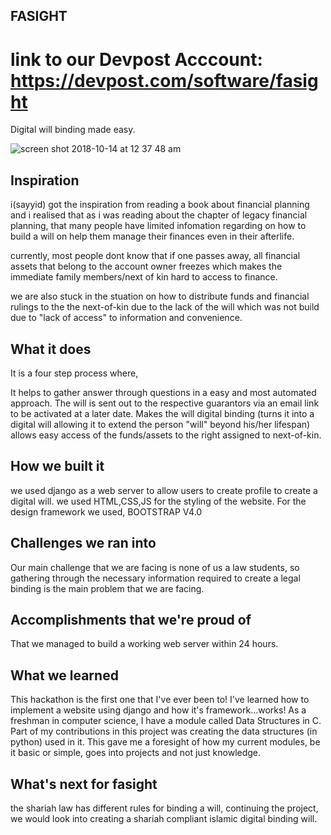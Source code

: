 ## FASIGHT
# link to our Devpost Acccount: https://devpost.com/software/fasight
Digital will binding made easy.

![screen shot 2018-10-14 at 12 37 48 am](https://user-images.githubusercontent.com/22993048/46912608-b272e980-cfac-11e8-9567-f85358ee589a.png)

## Inspiration
i(sayyid) got the inspiration from reading a book about financial planning and i realised that as i was reading about the chapter of legacy financial planning, that many people have limited infomation regarding on how to build a will on help them manage their finances even in their afterlife.

currently, most people dont know that if one passes away, all financial assets that belong to the account owner freezes which makes the immediate family members/next of kin hard to access to finance.

we are also stuck in the stuation on how to distribute funds and financial rulings to the the next-of-kin due to the lack of the will which was not build due to "lack of access" to information and convenience.

## What it does
It is a four step process where,

It helps to gather answer through questions in a easy and most automated approach.
The will is sent out to the respective guarantors via an email link to be activated at a later date.
Makes the will digital binding (turns it into a digital will allowing it to extend the person "will" beyond his/her lifespan)
allows easy access of the funds/assets to the right assigned to next-of-kin.

## How we built it
we used django as a web server to allow users to create profile to create a digital will. we used HTML,CSS,JS for the styling of the website. For the design framework we used, BOOTSTRAP V4.0

## Challenges we ran into
Our main challenge that we are facing is none of us a law students, so gathering through the necessary information required to create a legal binding is the main problem that we are facing.

## Accomplishments that we're proud of
That we managed to build a working web server within 24 hours.

## What we learned
This hackathon is the first one that I've ever been to! I've learned how to implement a website using django and how it's framework...works! As a freshman in computer science, I have a module called Data Structures in C. Part of my contributions in this project was creating the data structures (in python) used in it. This gave me a foresight of how my current modules, be it basic or simple, goes into projects and not just knowledge.

## What's next for fasight
the shariah law has different rules for binding a will, continuing the project, we would look into creating a shariah compliant islamic digital binding will.

